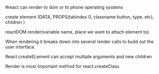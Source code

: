 #react can render to dom or to phone operating systems

create element (DATA, PROPS(tabindex 0, classname button, type, etc), children  )

reactDOM.render(variable name, place we want to attach element to)

When rendering it breaks down into several render calls to build out the user interface.

React.createELement can accept multiple arguments and new children

Render is most important method for react.createClass